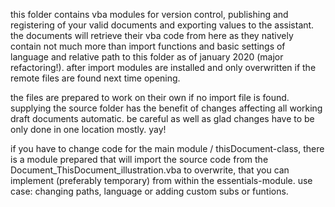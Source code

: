 this folder contains vba modules for version control, publishing and registering of your valid documents and exporting values to the assistant. the documents will retrieve their vba code from here as they natively contain not much more than import functions and basic settings of language and relative path to this folder as of january 2020 (major refactoring!).
after import modules are installed and only overwritten if the remote files are found next time opening.

the files are prepared to work on their own if no import file is found. supplying the source folder has the benefit of changes affecting all working draft documents automatic. be careful as well as glad changes have to be only done in one location mostly. yay!

if you have to change code for the main module / thisDocument-class, there is a module prepared that will import the source code from the Document_ThisDocument_illustration.vba to overwrite, that you can implement (preferably temporary) from within the essentials-module. use case: changing paths, language or adding custom subs or funtions.
